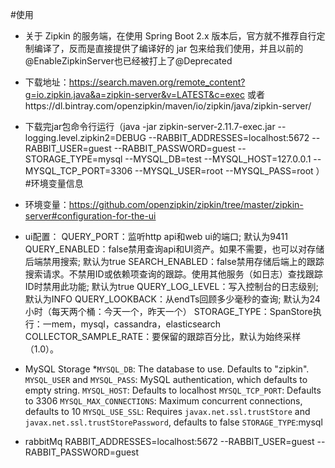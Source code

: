 #使用
- 关于 Zipkin 的服务端，在使用 Spring Boot 2.x 版本后，官方就不推荐自行定制编译了，反而是直接提供了编译好的 jar 包来给我们使用，并且以前的@EnableZipkinServer也已经被打上了@Deprecated
- 下载地址：https://search.maven.org/remote_content?g=io.zipkin.java&a=zipkin-server&v=LATEST&c=exec
或者https://dl.bintray.com/openzipkin/maven/io/zipkin/java/zipkin-server/
- 下载完jar包命令行运行（java -jar zipkin-server-2.11.7-exec.jar --logging.level.zipkin2=DEBUG --RABBIT_ADDRESSES=localhost:5672 --RABBIT_USER=guest --RABBIT_PASSWORD=guest --STORAGE_TYPE=mysql --MYSQL_DB=test --MYSQL_HOST=127.0.0.1 --MYSQL_TCP_PORT=3306 --MYSQL_USER=root --MYSQL_PASS=root
）
#环境变量信息
- 环境变量：https://github.com/openzipkin/zipkin/tree/master/zipkin-server#configuration-for-the-ui

- ui配置：
QUERY_PORT：监听http api和web ui的端口; 默认为9411
QUERY_ENABLED：false禁用查询api和UI资产。如果不需要，也可以对存储后端禁用搜索; 默认为true
SEARCH_ENABLED：false禁用存储后端上的跟踪搜索请求。不禁用ID或依赖项查询的跟踪。使用其他服务（如日志）查找跟踪ID时禁用此功能; 默认为true
QUERY_LOG_LEVEL：写入控制台的日志级别; 默认为INFO
QUERY_LOOKBACK：从endTs回顾多少毫秒的查询; 默认为24小时（每天两个桶：今天一个，昨天一个）
STORAGE_TYPE：SpanStore执行：一mem，mysql，cassandra，elasticsearch
COLLECTOR_SAMPLE_RATE：要保留的跟踪百分比，默认为始终采样（1.0）。

- MySQL Storage
*`MYSQL_DB`: The database to use. Defaults to "zipkin".
 `MYSQL_USER` and `MYSQL_PASS`: MySQL authentication, which defaults to empty string.
 `MYSQL_HOST`: Defaults to localhost
 `MYSQL_TCP_PORT`: Defaults to 3306
 `MYSQL_MAX_CONNECTIONS`: Maximum concurrent connections, defaults to 10
 `MYSQL_USE_SSL`: Requires `javax.net.ssl.trustStore` and `javax.net.ssl.trustStorePassword`, defaults to false
 `STORAGE_TYPE`:mysql

- rabbitMq
RABBIT_ADDRESSES=localhost:5672 --RABBIT_USER=guest --RABBIT_PASSWORD=guest 